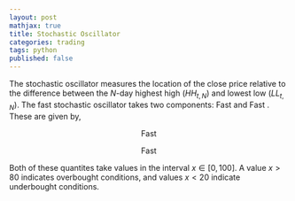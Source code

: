 ```yaml
---
layout: post
mathjax: true
title: Stochastic Oscillator
categories: trading
tags: python 
published: false
---
```


The stochastic oscillator measures the location of the close price relative to the difference between the $N$-day highest high ($HH_{t,N}$) and lowest low ($LL_{t,N}$). The fast stochastic oscillator takes two components: $\text{Fast } % K_{t,N}$ and $\text{Fast } % D_{t,N}$. These are given by,

$$
\text{Fast } % K_{t,N} = \frac{C_t - LL_{t,N}}{HH_{t,N} - LL_{t,N}} \times 100 
$$

$$
\text{Fast } % D_{t,N} = \frac{1}{n} \sum_{i = 0}^{n-1} %K_{t-i, N}
$$

Both of these quantites take values in the interval $x \in [0,100]$. A value $x > 80$ indicates overbought conditions, and values $x < 20$ indicate underbought conditions. 